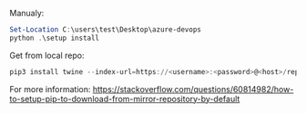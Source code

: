Manualy:

```powershell
Set-Location C:\users\test\Desktop\azure-devops
python .\setup install
```
Get from local repo:
```powershell
pip3 install twine --index-url=https://<username>:<password>@<host>/repository/<repository_name>/simple
```
For more information:
https://stackoverflow.com/questions/60814982/how-to-setup-pip-to-download-from-mirror-repository-by-default
